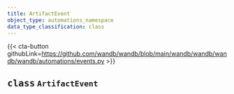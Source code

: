 ```yaml
---
title: ArtifactEvent
object_type: automations_namespace
data_type_classification: class
---
```


{{< cta-button githubLink=https://github.com/wandb/wandb/blob/main/wandb/wandb/wandb/wandb/automations/events.py >}}




## <kbd>class</kbd> `ArtifactEvent`







